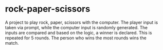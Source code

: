 # rock-paper-scissors
A project to play rock, paper, scissors with the computer. 
The player input is taken via prompt, while the computer input is randomly generated.
The inputs are compared and based on the logic, a winner is declared.
This is repeated for 5 rounds. The person who wins the most rounds wins the match.

